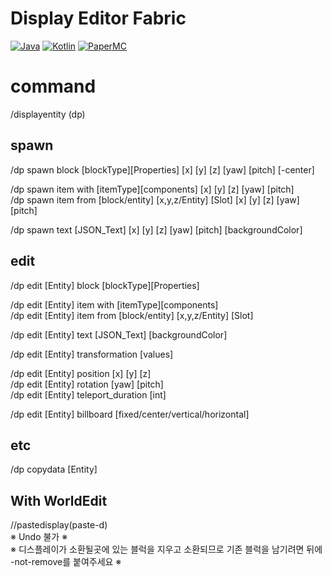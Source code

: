 # Display Editor Fabric
[![Java](https://img.shields.io/badge/Java-21-FF7700.svg?logo=java)]()
[![Kotlin](https://img.shields.io/badge/Kotlin-2.0.21-186FCC.svg?logo=kotlin)]()
[![PaperMC](https://img.shields.io/badge/Latest-v1.2.1+mc1.21.3-222222.svg)]()

# command
/displayentity (dp)

## spawn
/dp spawn block [blockType][Properties] [x] [y] [z] [yaw] [pitch] [-center]

/dp spawn item with [itemType][components] [x] [y] [z] [yaw] [pitch]<br>
/dp spawn item from [block/entity] [x,y,z/Entity] [Slot] [x] [y] [z] [yaw] [pitch]

/dp spawn text [JSON_Text] [x] [y] [z] [yaw] [pitch] [backgroundColor]


## edit
/dp edit [Entity] block  [blockType][Properties]

/dp edit [Entity] item with [itemType][components]<br>
/dp edit [Entity] item from [block/entity] [x,y,z/Entity] [Slot]

/dp edit [Entity] text [JSON_Text] [backgroundColor]

/dp edit [Entity] transformation [values]

/dp edit [Entity] position [x] [y] [z]<br>
/dp edit [Entity] rotation [yaw] [pitch]<br>
/dp edit [Entity] teleport_duration [int]

/dp edit [Entity] billboard [fixed/center/vertical/horizontal]



## etc
/dp copydata [Entity]

## With WorldEdit

//pastedisplay(paste-d)<br>
※ Undo 불가 ※<br>
※ 디스플레이가 소환될곳에 있는 블럭을 지우고 소환되므로 기존 블럭을 남기려면 뒤에 -not-remove를 붙여주세요 ※